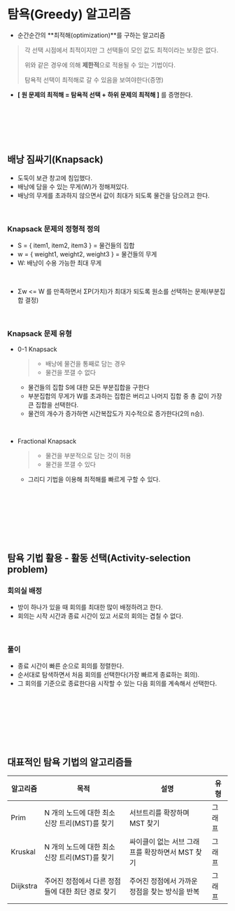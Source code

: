 # 탐욕(Greedy) 알고리즘

* 순간순간의 **최적해(optimization)**를 구하는 알고리즘

> 각 선택 시점에서 최적이지만 그 선택들이 모인 값도 최적이라는 보장은 없다.
>
> 위와 같은 경우에 의해 **제한적**으로 적용될 수 있는 기법이다.
>
> 탐욕적 선택이 최적해로 갈 수 있음을 보여야한다(증명)

* **[ 원 문제의 최적해 = 탐욕적 선택 + 하위 문제의 최적해 ]** 를 증명한다.

​             

​             

​                             

## 배낭 짐싸기(Knapsack)

* 도둑이 보관 창고에 침입했다.
* 배낭에 담을 수 있는 무게(W)가 정해져있다.
* 배낭의 무게를 초과하지 않으면서 값이 최대가 되도록 물건을 담으려고 한다.

​            

### Knapsack 문제의 정형적 정의

* S = { item1, item2, item3 } = 물건들의 집합
* w = { weight1, weight2, weight3 } = 물건들의 무게
* W: 배낭이 수용 가능한 최대 무게

​          

* Σw <= W 를 만족하면서 ΣP(가치)가 최대가 되도록 원소를 선택하는 문제(부분집합 결정)

​                

### Knapsack 문제 유형

* 0-1 Knapsack

  > * 배낭에 물건을 통째로 담는 경우
  > * 물건을 쪼갤 수 없다

  * 물건들의 집합 S에 대한 모든 부분집합을 구한다
  * 부분집합의 무게가 W를 초과하는 집합은 버리고 나머지 집합 중 총 값이 가장 큰 집합을 선택한다.
  * 물건의 개수가 증가하면 시간복잡도가 지수적으로 증가한다(2의 n승).

​               

* Fractional Knapsack

  > * 물건을 부분적으로 담는 것이 허용
  > * 물건을 쪼갤 수 있다

  * 그리디 기법을 이용해 최적해를 빠르게 구할 수 있다.

​              

​                   

​                  

​                   

## 탐욕 기법 활용 - 활동 선택(Activity-selection problem)



### 회의실 배정

* 방이 하나가 있을 때 회의를 최대한 많이 배정하려고 한다.
* 회의는 시작 시간과 종료 시간이 있고 서로의 회의는 겹칠 수 없다.

​           

### 풀이

* 종료 시간이 빠른 순으로 회의를 정렬한다.
* 순서대로 탐색하면서 처음 회의를 선택한다(가장 빠르게 종료하는 회의).
* 그 회의를 기준으로 종료한다음 시작할 수 있는 다음 회의를 계속해서 선택한다.

​              

​            

​               

​                

## 대표적인 탐욕 기법의 알고리즘들

| 알고리즘  | 목적                                              | 설명                                            | 유형   |
| --------- | ------------------------------------------------- | ----------------------------------------------- | ------ |
| Prim      | N 개의 노드에 대한 최소 신장 트리(MST)를 찾기     | 서브트리를 확장하며 MST 찾기                    | 그래프 |
| Kruskal   | N 개의 노드에 대한 최소 신장 트리(MST)를 찾기     | 싸이클이 없는 서브 그래프를 확장하면서 MST 찾기 | 그래프 |
| Diijkstra | 주어진 정점에서 다른 정점들에 대한 최단 경로 찾기 | 주어진 정점에서 가까운 정점을 찾는 방식을 반복  | 그래프 |

